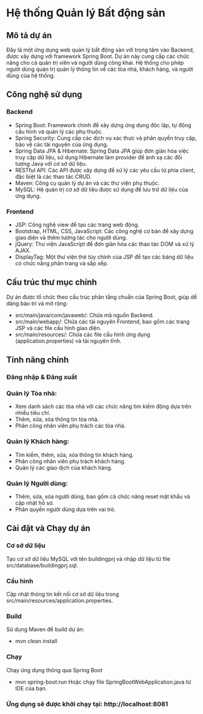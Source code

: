 # Hệ thống Quản lý Bất động sản
## Mô tả dự án
Đây là một ứng dụng web quản lý bất động sản với trọng tâm vào Backend, được xây dựng với framework Spring Boot. Dự án này cung cấp các chức năng cho cả quản trị viên và người dùng công khai. Hệ thống cho phép người dùng quản trị quản lý thông tin về các tòa nhà, khách hàng, và người dùng của hệ thống.
## Công nghệ sử dụng
### Backend
* Spring Boot: Framework chính để xây dựng ứng dụng độc lập, tự động cấu hình và quản lý các phụ thuộc.
* Spring Security: Cung cấp các dịch vụ xác thực và phân quyền truy cập, bảo vệ các tài nguyên của ứng dụng.
* Spring Data JPA & Hibernate: Spring Data JPA giúp đơn giản hóa việc truy cập dữ liệu, sử dụng Hibernate làm provider để ánh xạ các đối tượng Java với cơ sở dữ liệu.
* RESTful API: Các API được xây dựng để xử lý các yêu cầu từ phía client, đặc biệt là các thao tác CRUD.
* Maven: Công cụ quản lý dự án và các thư viện phụ thuộc.
* MySQL: Hệ quản trị cơ sở dữ liệu được sử dụng để lưu trữ dữ liệu của ứng dụng.
### Frontend
* JSP: Công nghệ view để tạo các trang web động.
* Bootstrap, HTML, CSS, JavaScript: Các công nghệ cơ bản để xây dựng giao diện và thêm tương tác cho người dùng.
* jQuery: Thư viện JavaScript để đơn giản hóa các thao tác DOM và xử lý AJAX.
* DisplayTag: Một thư viện thẻ tùy chỉnh của JSP để tạo các bảng dữ liệu có chức năng phân trang và sắp xếp.
## Cấu trúc thư mục chính
Dự án được tổ chức theo cấu trúc phân tầng chuẩn của Spring Boot, giúp dễ dàng bảo trì và mở rộng:
* src/main/java/com/javaweb/: Chứa mã nguồn Backend.
* src/main/webapp/: Chứa các tài nguyên Frontend, bao gồm các trang JSP và các file cấu hình giao diện.
* src/main/resources/: Chứa các file cấu hình ứng dụng (application.properties) và tài nguyên tĩnh.
## Tính năng chính
### Đăng nhập & Đăng xuất
### Quản lý Tòa nhà: 
* Xem danh sách các tòa nhà với các chức năng tìm kiếm động dựa trên nhiều tiêu chí.
* Thêm, sửa, xóa thông tin tòa nhà.
* Phân công nhân viên phụ trách các tòa nhà.
### Quản lý Khách hàng:
* Tìm kiếm, thêm, sửa, xóa thông tin khách hàng.
* Phân công nhân viên phụ trách khách hàng.
* Quản lý các giao dịch của khách hàng.
### Quản lý Người dùng:
* Thêm, sửa, xóa người dùng, bao gồm cả chức năng reset mật khẩu và cập nhật hồ sơ.
* Phân quyền người dùng dựa trên vai trò.
## Cài đặt và Chạy dự án
### Cơ sở dữ liệu
Tạo cơ sở dữ liệu MySQL với tên buildingprj và nhập dữ liệu từ file src/database/buildingprj.sql.
### Cấu hình
Cập nhật thông tin kết nối cơ sở dữ liệu trong src/main/resources/application.properties.
### Build
Sử dụng Maven để build dự án: 
* mvn clean install
### Chạy
Chạy ứng dụng thông qua Spring Boot
* mvn spring-boot:run
Hoặc chạy file SpringBootWebApplication.java từ IDE của bạn.
### Ứng dụng sẽ được khởi chạy tại: http://localhost:8081
